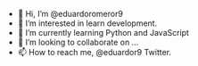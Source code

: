- 👋 Hi, I’m @eduardoromeror9
- 👀 I’m interested in learn development. 
- 🌱 I’m currently learning Python and JavaScript
- 💞️ I’m looking to collaborate on ...
- 📫 How to reach me, @eduardor9 Twitter.

<!---
eduardoromeror9/eduardoromeror9 is a ✨ special ✨ repository because its `README.md` (this file) appears on your GitHub profile.
You can click the Preview link to take a look at your changes.
--->

